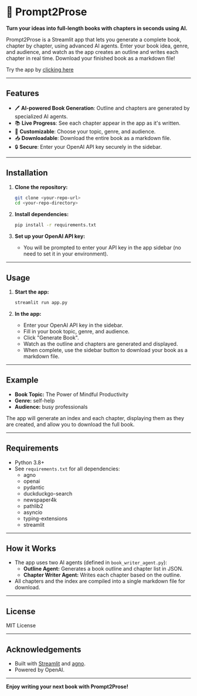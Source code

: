 # 📖 Prompt2Prose

**Turn your ideas into full-length books with chapters in seconds using AI.**

Prompt2Prose is a Streamlit app that lets you generate a complete book, chapter by chapter, using advanced AI agents. Enter your book idea, genre, and audience, and watch as the app creates an outline and writes each chapter in real time. Download your finished book as a markdown file!

Try the app by [clicking here]()

---

## Features

- 🖊 **AI-powered Book Generation**: Outline and chapters are generated by specialized AI agents.
- 📚 **Live Progress**: See each chapter appear in the app as it's written.
- 📝 **Customizable**: Choose your topic, genre, and audience.
- 📥 **Downloadable**: Download the entire book as a markdown file.
- 🔒 **Secure**: Enter your OpenAI API key securely in the sidebar.

---

## Installation

1. **Clone the repository:**
   ```bash
   git clone <your-repo-url>
   cd <your-repo-directory>
   ```

2. **Install dependencies:**
   ```bash
   pip install -r requirements.txt
   ```

3. **Set up your OpenAI API key:**
   - You will be prompted to enter your API key in the app sidebar (no need to set it in your environment).

---

## Usage

1. **Start the app:**
   ```bash
   streamlit run app.py
   ```

2. **In the app:**
   - Enter your OpenAI API key in the sidebar.
   - Fill in your book topic, genre, and audience.
   - Click "Generate Book".
   - Watch as the outline and chapters are generated and displayed.
   - When complete, use the sidebar button to download your book as a markdown file.

---

## Example

- **Book Topic:** The Power of Mindful Productivity
- **Genre:** self-help
- **Audience:** busy professionals

The app will generate an index and each chapter, displaying them as they are created, and allow you to download the full book.

---

## Requirements

- Python 3.8+
- See `requirements.txt` for all dependencies:
  - agno
  - openai
  - pydantic
  - duckduckgo-search
  - newspaper4k
  - pathlib2
  - asyncio
  - typing-extensions
  - streamlit

---

## How it Works

- The app uses two AI agents (defined in `book_writer_agent.py`):
  - **Outline Agent:** Generates a book outline and chapter list in JSON.
  - **Chapter Writer Agent:** Writes each chapter based on the outline.
- All chapters and the index are compiled into a single markdown file for download.

---

## License

MIT License

---

## Acknowledgements

- Built with [Streamlit](https://streamlit.io/) and [agno](https://github.com/agnodice/agno).
- Powered by OpenAI.

---

**Enjoy writing your next book with Prompt2Prose!** 